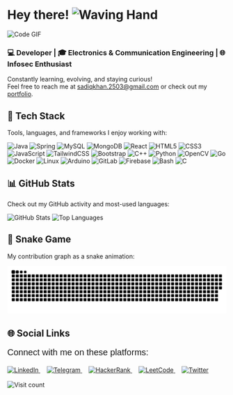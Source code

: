 <h1 align="left">Hey there! <img src="https://media.giphy.com/media/hvRJCLFzcasrR4ia7z/giphy.gif" width="35" alt="Waving Hand"></h1> <img src="https://media.giphy.com/media/zhYSVCirREeIZtONCI/giphy.gif" width="50" alt="Code GIF"> <h3 align="left">💻 Developer | 🎓 Electronics & Communication Engineering | 🌐 Infosec Enthusiast</h3> <p align="left">Constantly learning, evolving, and staying curious!<br>Feel free to reach me at <a href="mailto:sadiqkhan.2503@gmail.com">sadiqkhan.2503@gmail.com</a> or check out my <a href="https://portfolio-er-killedar-dev.netlify.app/" target="_blank">portfolio</a>.</p>
<h2 align="left">🚀 Tech Stack</h2> <p align="left">Tools, languages, and frameworks I enjoy working with:</p> <div align="left"> <img src="https://cdn.jsdelivr.net/gh/devicons/devicon/icons/java/java-original.svg" height="50" alt="Java" /> <img src="https://cdn.jsdelivr.net/gh/devicons/devicon/icons/spring/spring-original.svg" height="50" alt="Spring" /> <img src="https://cdn.jsdelivr.net/gh/devicons/devicon/icons/mysql/mysql-original.svg" height="50" alt="MySQL" /> <img src="https://cdn.jsdelivr.net/gh/devicons/devicon/icons/mongodb/mongodb-original.svg" height="50" alt="MongoDB" /> <img src="https://cdn.jsdelivr.net/gh/devicons/devicon/icons/react/react-original.svg" height="50" alt="React" /> <img src="https://cdn.jsdelivr.net/gh/devicons/devicon/icons/html5/html5-original.svg" height="50" alt="HTML5" /> <img src="https://cdn.jsdelivr.net/gh/devicons/devicon/icons/css3/css3-original.svg" height="50" alt="CSS3" /> <img src="https://cdn.jsdelivr.net/gh/devicons/devicon/icons/javascript/javascript-original.svg" height="50" alt="JavaScript" /> <img src="https://upload.wikimedia.org/wikipedia/commons/d/d5/Tailwind_CSS_Logo.svg" height="50" alt="TailwindCSS" /> <img src="https://cdn.jsdelivr.net/gh/devicons/devicon/icons/bootstrap/bootstrap-original.svg" height="50" alt="Bootstrap" /> <img src="https://cdn.jsdelivr.net/gh/devicons/devicon/icons/cplusplus/cplusplus-original.svg" height="50" alt="C++" /> <img src="https://cdn.jsdelivr.net/gh/devicons/devicon/icons/python/python-original.svg" height="50" alt="Python" /> <img src="https://cdn.jsdelivr.net/gh/devicons/devicon/icons/opencv/opencv-original.svg" height="50" alt="OpenCV" /> <img src="https://cdn.jsdelivr.net/gh/devicons/devicon/icons/go/go-original.svg" height="50" alt="Go" /> <img src="https://cdn.jsdelivr.net/gh/devicons/devicon/icons/docker/docker-original.svg" height="50" alt="Docker" /> <img src="https://cdn.jsdelivr.net/gh/devicons/devicon/icons/linux/linux-original.svg" height="50" alt="Linux" /> <img src="https://cdn.jsdelivr.net/gh/devicons/devicon/icons/arduino/arduino-original.svg" height="50" alt="Arduino" /> <img src="https://cdn.jsdelivr.net/gh/devicons/devicon/icons/gitlab/gitlab-original.svg" height="50" alt="GitLab" /> <img src="https://cdn.jsdelivr.net/gh/devicons/devicon/icons/firebase/firebase-plain.svg" height="50" alt="Firebase" /> <img src="https://cdn.jsdelivr.net/gh/devicons/devicon/icons/bash/bash-original.svg" height="50" alt="Bash" /> <img src="https://cdn.jsdelivr.net/gh/devicons/devicon/icons/c/c-original.svg" height="50" alt="C" /> </div>
<h2 align="left">📊 GitHub Stats</h2> <p align="left">Check out my GitHub activity and most-used languages:</p> <div align="left"> <img src="https://github-readme-stats.vercel.app/api?username=Er-Sadiq&show_icons=true&bg_color=30,1c39bb,141414&title_color=fff&text_color=fff&icon_color=fff" alt="GitHub Stats" height="180px"/> <img src="https://github-readme-stats.vercel.app/api/top-langs/?username=Er-Sadiq&layout=compact&bg_color=30,1c39bb,141414&title_color=fff&text_color=fff" alt="Top Languages" height="180px"/> </div>
<h2 align="left">🐍 Snake Game</h2> <p align="left">My contribution graph as a snake animation:</p> <img src="https://github.com/Er-Sadiq/Er-Sadiq/raw/output/snake.svg" alt="Snake animation" />
<h2 align="left">🌐 Social Links</h2> 


<p align="left" style="font-size: 20px; font-family: Arial, sans-serif;">Connect with me on these platforms:</p>

<div align="left">
  <a href="https://www.linkedin.com/in/ersadiqahmedxcii/" target="_blank" style="margin-right: 15px;">
    <img src="https://raw.githubusercontent.com/maurodesouza/profile-readme-generator/master/src/assets/icons/social/linkedin/default.svg" width="40" alt="LinkedIn"/>
  </a>
  <a href="https://t.me/BloodHawk053t" target="_blank" style="margin-right: 15px;">
    <img src="https://raw.githubusercontent.com/maurodesouza/profile-readme-generator/master/src/assets/icons/social/telegram/default.svg" width="40" alt="Telegram"/>
  </a>
  <a href="https://www.hackerrank.com/profile/sadiqkhan_2503" target="_blank" style="margin-right: 15px;">
    <img src="https://raw.githubusercontent.com/maurodesouza/profile-readme-generator/master/src/assets/icons/social/hackerrank/default.svg" width="40" alt="HackerRank"/>
  </a>
  <a href="https://leetcode.com/u/Er_SadiqKilledar/" target="_blank" style="margin-right: 15px;">
    <img src="https://upload.wikimedia.org/wikipedia/commons/1/19/LeetCode_logo_black.png" width="40" alt="LeetCode"/>
  </a>
  <a href="https://twitter.com/your_twitter_handle" target="_blank">
    <img src="https://raw.githubusercontent.com/maurodesouza/profile-readme-generator/master/src/assets/icons/social/twitter/default.svg" width="40" alt="Twitter"/>
  </a>
</div>


<br/>
<img src="https://visitcount.itsvg.in/api?id=Er-Sadiq&icon=4&color=8" alt="Visit count"/>
<!-- Created with 💖 by Er-Sadiq using GPRM (https://gprm.itsvg.in) -->
